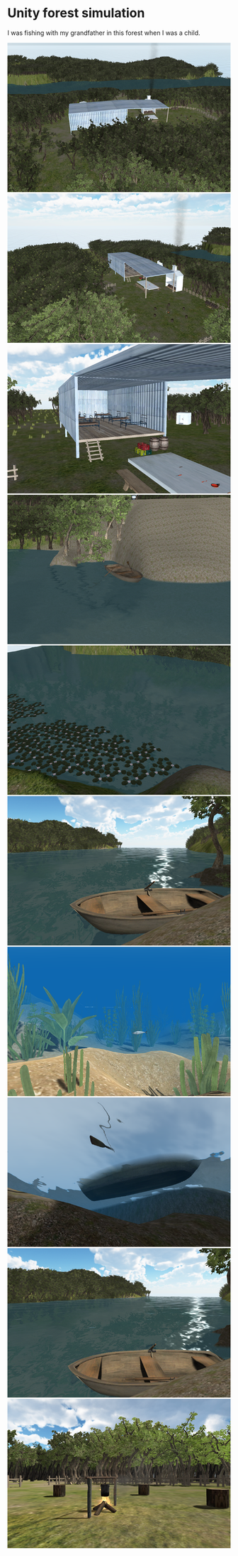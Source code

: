 # Unity forest simulation

I was fishing with my grandfather in this forest when I was a child.

<img src="https://github.com/agustinsivoplas/monte-simulation/blob/master/captures/capture_1.png">
<img src="https://github.com/agustinsivoplas/monte-simulation/blob/master/captures/capture_2.png">
<img src="https://github.com/agustinsivoplas/monte-simulation/blob/master/captures/capture_3.png">
<img src="https://github.com/agustinsivoplas/monte-simulation/blob/master/captures/capture_4.png">
<img src="https://github.com/agustinsivoplas/monte-simulation/blob/master/captures/capture_5.png">
<img src="https://github.com/agustinsivoplas/monte-simulation/blob/master/captures/capture_6.png">
<img src="https://github.com/agustinsivoplas/monte-simulation/blob/master/captures/capture_10.png">
<img src="https://github.com/agustinsivoplas/monte-simulation/blob/master/captures/capture_7.png">
<img src="https://github.com/agustinsivoplas/monte-simulation/blob/master/captures/capture_8.png">
<img src="https://github.com/agustinsivoplas/monte-simulation/blob/master/captures/capture_9.png">
